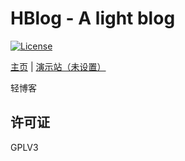 HBlog - A  light blog
=========================

[![License](https://img.shields.io/github/license/fhyuncai/HBlog.svg)](https://github.com/fhyuncai/HBlog/blob/master/LICENSE)

[主页](https://www.yuncaioo.com) | [演示站（未设置）](https://www.yuncaioo.com)

轻博客

许可证
------------
GPLV3
